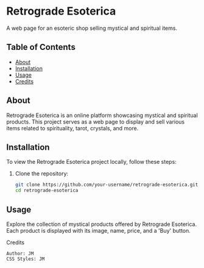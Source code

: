 # Retrograde Esoterica

A web page for an esoteric shop selling mystical and spiritual items.

## Table of Contents

- [About](#about)
- [Installation](#installation)
- [Usage](#usage)
- [Credits](#credits)

## About

Retrograde Esoterica is an online platform showcasing mystical and spiritual products. This project serves as a web page to display and sell various items related to spirituality, tarot, crystals, and more.

## Installation

To view the Retrograde Esoterica project locally, follow these steps:

1. Clone the repository:
   ```bash
   git clone https://github.com/your-username/retrograde-esoterica.git
   cd retrograde-esoterica

## Usage

Explore the collection of mystical products offered by Retrograde Esoterica. Each product is displayed with its image, name, price, and a 'Buy' button.

Credits

    Author: JM
    CSS Styles: JM 
